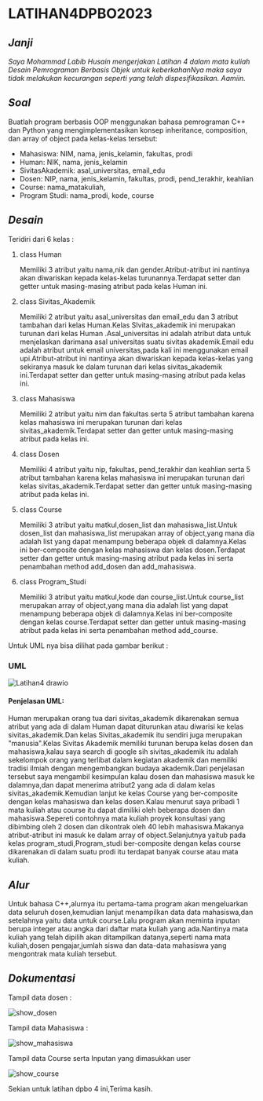 # LATIHAN4DPBO2023

## *Janji*
*Saya Mohammad Labib Husain mengerjakan Latihan 4 dalam mata kuliah Desain Pemrograman Berbasis Objek untuk keberkahanNya maka saya tidak melakukan kecurangan seperti yang telah dispesifikasikan. Aamiin.*
## *Soal*
Buatlah program berbasis OOP menggunakan bahasa pemrograman C++ dan Python  yang mengimplementasikan konsep inheritance, composition, dan array of object pada kelas-kelas tersebut:
* Mahasiswa: NIM, nama, jenis_kelamin, fakultas, prodi
* Human: NIK, nama, jenis_kelamin
* SivitasAkademik: asal_universitas, email_edu
* Dosen: NIP, nama, jenis_kelamin, fakultas, prodi, pend_terakhir, keahlian
* Course: nama_matakuliah, 
* Program Studi: nama_prodi, kode, course
## *Desain*

Teridiri dari 6 kelas :
 1. class Human
    
    Memiliki 3 atribut yaitu nama,nik dan gender.Atribut-atribut ini nantinya akan diwariskan kepada kelas-kelas turunannya.Terdapat setter dan getter untuk masing-masing atribut pada kelas Human ini.
 2. class Sivitas_Akademik
 
    Memiliki 2 atribut yaitu asal_universitas dan email_edu dan 3 atribut tambahan dari kelas Human.Kelas SIvitas_akademik ini merupakan turunan dari kelas Human .Asal_universitas ini adalah atribut data untuk menjelaskan darimana asal universitas suatu sivitas akademik.Email edu adalah atribut untuk email universitas,pada kali ini menggunakan email upi.Atribut-atribut ini nantinya akan diwariskan kepada kelas-kelas yang sekiranya masuk ke dalam turunan dari kelas sivitas_akademik ini.Terdapat setter dan getter untuk masing-masing atribut pada kelas ini.
    
 3. class Mahasiswa

    Memiliki 2 atribut yaitu nim dan fakultas serta 5 atribut tambahan karena kelas mahasiswa ini merupakan turunan dari kelas sivitas_akademik.Terdapat setter dan getter untuk masing-masing atribut pada kelas ini.
    
 4. class Dosen

    Memiliki 4 atribut yaitu nip, fakultas, pend_terakhir dan keahlian serta 5 atribut tambahan karena kelas mahasiswa ini merupakan turunan dari kelas sivitas_akademik.Terdapat setter dan getter untuk masing-masing atribut pada kelas ini.
 5. class Course

    Memiliki 3 atribut yaitu matkul,dosen_list dan mahasiswa_list.Untuk dosen_list dan mahasiswa_list merupakan array of object,yang mana dia adalah list yang dapat  menampung beberapa objek di dalamnya.Kelas ini ber-composite dengan kelas mahasiswa dan kelas dosen.Terdapat setter dan getter untuk masing-masing atribut pada kelas ini serta penambahan method add_dosen dan add_mahasiswa.
 6. class Program_Studi

    Memiliki 3 atribut yaitu matkul,kode dan course_list.Untuk course_list merupakan array of object,yang mana dia adalah list yang dapat menampung beberapa objek di dalamnya.Kelas ini ber-composite dengan kelas course.Terdapat setter dan getter untuk masing-masing atribut pada kelas ini serta penambahan method add_course.

Untuk UML nya bisa dilihat pada gambar berikut :
### UML
![Latihan4 drawio](https://user-images.githubusercontent.com/119772365/223476034-fc59f670-36d3-49ce-9458-b788e9d138f8.png)

#### Penjelasan UML:
Human merupakan orang tua dari sivitas_akademik dikarenakan semua atribut yang ada di dalam Human dapat diturunkan atau diwarisi ke kelas sivitas_akademik.Dan kelas Sivitas_akademik itu sendiri juga merupakan "manusia".Kelas Sivitas Akademik memiliki turunan berupa kelas dosen dan mahasiswa,kalau saya search di google sih sivitas_akademik itu adalah sekelompok orang yang terlibat dalam kegiatan akademik dan memiliki tradisi ilmiah dengan mengembangkan budaya akademik.Dari penjelasan tersebut saya mengambil kesimpulan kalau dosen dan mahasiswa masuk ke dalamnya,dan dapat menerima atribut2 yang ada di dalam kelas sivitas_akademik.Kemudian lanjut ke kelas Course yang ber-composite dengan kelas mahasiswa dan kelas dosen.Kalau menurut saya pribadi 1 mata kuliah atau course itu dapat dimiliki oleh beberapa dosen dan mahasiswa.Sepereti contohnya mata kuliah proyek konsultasi yang dibimbing oleh 2 dosen dan dikontrak oleh 40 lebih mahasiswa.Makanya atribut-atribut ini masuk ke dalam array of object.Selanjutnya yaitub pada kelas program_studi,Program_studi ber-composite dengan kelas course dikarenakan di dalam suatu prodi itu terdapat banyak course atau mata kuliah.
## *Alur*
Untuk bahasa C++,alurnya itu pertama-tama program akan mengeluarkan data seluruh dosen,kemudian lanjut menampilkan data data mahasiswa,dan setelahnya yaitu data untuk course.Lalu program akan meminta inputan berupa integer atau angka dari daftar mata kuliah yang ada.Nantinya mata kuliah yang telah dipilih akan ditampilkan datanya,seperti nama mata kuliah,dosen pengajar,jumlah siswa dan data-data mahasiswa yang mengontrak mata kuliah tersebut.
## *Dokumentasi*
Tampil data dosen :

![show_dosen](https://user-images.githubusercontent.com/119772365/223481240-938180ae-6833-4c11-855a-3a41a6676115.png)

Tampil data Mahasiswa :

![show_mahasiswa](https://user-images.githubusercontent.com/119772365/223481381-748abfb6-305a-448e-9b94-ba86fa473a50.png)

Tampil data Course serta Inputan yang dimasukkan user

![show_course](https://user-images.githubusercontent.com/119772365/223482103-0a1b4dc7-461c-4b7d-bd2a-18a63dfb208a.png)

Sekian untuk latihan dpbo 4 ini,Terima kasih.
